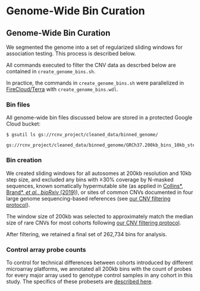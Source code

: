 # Genome-Wide Bin Curation  

## Genome-Wide Bin Curation  

We segmented the genome into a set of regularized sliding windows for association testing. This process is described below.  

All commands executed to filter the CNV data as descrbed below are contained in `create_genome_bins.sh`.  

In practice, the commands in `create_genome_bins.sh` were parallelized in [FireCloud/Terra](https://portal.firecloud.org) with `create_genome_bins.wdl`.  

### Bin files  

All genome-wide bin files discussed below are stored in a protected Google Cloud bucket:  
```
$ gsutil ls gs://rcnv_project/cleaned_data/binned_genome/

gs://rcnv_project/cleaned_data/binned_genome/GRCh37.200kb_bins_10kb_steps.raw.bed.gz
```

### Bin creation

We created sliding windows for all autosomes at 200kb resolution and 10kb step size, and excluded any bins with ≥30% coverage by N-masked sequences, known somatically hypermutable site (as applied in [Collins\*, Brand\*, _et al._, _bioRxiv_ (2019)](https://www.biorxiv.org/content/biorxiv/early/2019/03/14/578674)), or sites of common CNVs documented in four large genome sequencing-based references (see [our CNV filtering protocol](https://github.com/talkowski-lab/rCNV2/tree/master/data_curation/CNV/)).  

The window size of 200kb was selected to approximately match the median size of rare CNVs for most cohorts following [our CNV filtering protocol](https://github.com/talkowski-lab/rCNV2/tree/master/data_curation/CNV/).  

After filtering, we retained a final set of 262,734 bins for analysis.  


### Control array probe counts  

To control for technical differences between cohorts introduced by different microarray platforms, we annotated all 200kb bins with the count of probes for every major array used to genotype control samples in any cohort in this study. The specifics of these probesets are [described here](https://github.com/talkowski-lab/rCNV2/tree/master/data_curation/other). 

